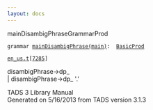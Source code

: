 ```yaml
---
layout: docs
---
```

<span class="title">mainDisambigPhrase</span><span class="type">GrammarProd</span>

`grammar `<span class="classExtLink">[`mainDisambigPhrase(main)`](../object/mainDisambigPhrase(main).html)</span>` :   `[`BasicProd`](../object/BasicProd.html)

[`en_us.t`](../file/en_us.t.html)`[`[`7285`](../source/en_us.t.html#7285)`]`

<div class="gramrule">

disambigPhrase-\>dp\_  
\| disambigPhrase-\>dp\_ '.'  

</div>

<div class="ftr">

TADS 3 Library Manual  
Generated on 5/16/2013 from TADS version 3.1.3

</div>
